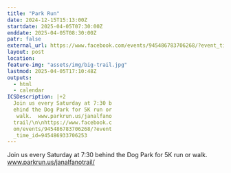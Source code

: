 ```yaml
---
title: "Park Run"
date: 2024-12-15T15:13:00Z
startdate: 2025-04-05T07:30:00Z
enddate: 2025-04-05T08:30:00Z
patr: false
external_url: https://www.facebook.com/events/945486783706268/?event_time_id=945486933706253
layout: post
location: 
feature-img: "assets/img/big-trail.jpg"
lastmod: 2025-04-05T17:10:48Z
outputs:
  - html
  - calendar
ICSDescription: |+2
  Join us every Saturday at 7:30 b  ehind the Dog Park for 5K run or   walk.  www.parkrun.us/janalfano  trail/\n\nhttps://www.facebook.c  om/events/945486783706268/?event  _time_id=945486933706253
---
```


Join us every Saturday at 7&#58;30 behind the Dog Park for 5K run or walk.  www.parkrun.us/janalfanotrail/<br>
  <br>
  
